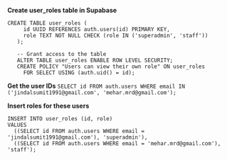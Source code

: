 **Create user_roles table in Supabase**
```
CREATE TABLE user_roles (
     id UUID REFERENCES auth.users(id) PRIMARY KEY,
     role TEXT NOT NULL CHECK (role IN ('superadmin', 'staff'))
   );

   -- Grant access to the table
   ALTER TABLE user_roles ENABLE ROW LEVEL SECURITY;
   CREATE POLICY "Users can view their own role" ON user_roles
     FOR SELECT USING (auth.uid() = id);
```

**Get the user IDs**
`SELECT id FROM auth.users WHERE email IN ('jindalsumit1991@gmail.com', 'mehar.mrd@gmail.com');`

**Insert roles for these users**
```
INSERT INTO user_roles (id, role)
VALUES 
  ((SELECT id FROM auth.users WHERE email = 'jindalsumit1991@gmail.com'), 'superadmin'),
  ((SELECT id FROM auth.users WHERE email = 'mehar.mrd@gmail.com'), 'staff');
```
